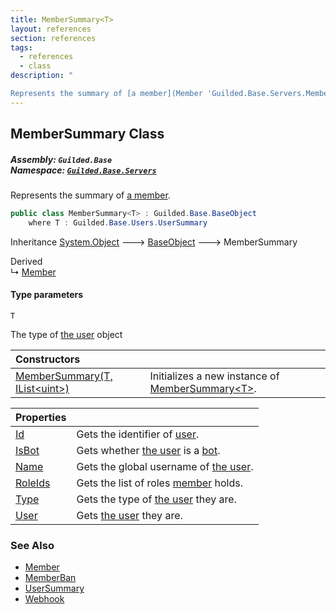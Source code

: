 ```yaml
---
title: MemberSummary<T>
layout: references
section: references
tags:
  - references
  - class
description: "

Represents the summary of [a member](Member 'Guilded.Base.Servers.Member')."
---
```


## MemberSummary<T> Class
##### **Assembly:** `Guilded.Base`<br/>**Namespace:** [`Guilded.Base.Servers`](Guilded.Base.Servers 'Guilded.Base.Servers')

Represents the summary of [a member](Member 'Guilded.Base.Servers.Member').

```csharp
public class MemberSummary<T> : Guilded.Base.BaseObject
    where T : Guilded.Base.Users.UserSummary
```

Inheritance [System.Object](https://docs.microsoft.com/en-us/dotnet/api/System.Object 'System.Object') &#129106; [BaseObject](BaseObject 'Guilded.Base.BaseObject') &#129106; MemberSummary<T>

Derived  
&#8627; [Member](Member 'Guilded.Base.Servers.Member')
#### Type parameters

<a name='Guilded.Base.Servers.MemberSummary_T_.T'></a>

`T`

The type of [the user](User 'Guilded.Base.Users.User') object

| Constructors | |
| :--- | :--- |
| [MemberSummary(T, IList&lt;uint&gt;)](MemberSummary_T_.MemberSummary(T,IList_uint_) 'Guilded.Base.Servers.MemberSummary<T>.MemberSummary(T, System.Collections.Generic.IList<uint>)') | Initializes a new instance of [MemberSummary&lt;T&gt;](MemberSummary_T_ 'Guilded.Base.Servers.MemberSummary<T>'). |

| Properties | |
| :--- | :--- |
| [Id](MemberSummary_T_.Id 'Guilded.Base.Servers.MemberSummary<T>.Id') | Gets the identifier of [user](User 'Guilded.Base.Users.User'). |
| [IsBot](MemberSummary_T_.IsBot 'Guilded.Base.Servers.MemberSummary<T>.IsBot') | Gets whether [the user](User 'Guilded.Base.Users.User') is a [bot](UserType#Guilded.Base.Users.UserType.Bot 'Guilded.Base.Users.UserType.Bot'). |
| [Name](MemberSummary_T_.Name 'Guilded.Base.Servers.MemberSummary<T>.Name') | Gets the global username of [the user](User 'Guilded.Base.Users.User'). |
| [RoleIds](MemberSummary_T_.RoleIds 'Guilded.Base.Servers.MemberSummary<T>.RoleIds') | Gets the list of roles [member](Member 'Guilded.Base.Servers.Member') holds. |
| [Type](MemberSummary_T_.Type 'Guilded.Base.Servers.MemberSummary<T>.Type') | Gets the type of [the user](User 'Guilded.Base.Users.User') they are. |
| [User](MemberSummary_T_.User 'Guilded.Base.Servers.MemberSummary<T>.User') | Gets [the user](User 'Guilded.Base.Users.User') they are. |

### See Also
- [Member](Member 'Guilded.Base.Servers.Member')
- [MemberBan](MemberBan 'Guilded.Base.Servers.MemberBan')
- [UserSummary](UserSummary 'Guilded.Base.Users.UserSummary')
- [Webhook](Webhook 'Guilded.Base.Servers.Webhook')